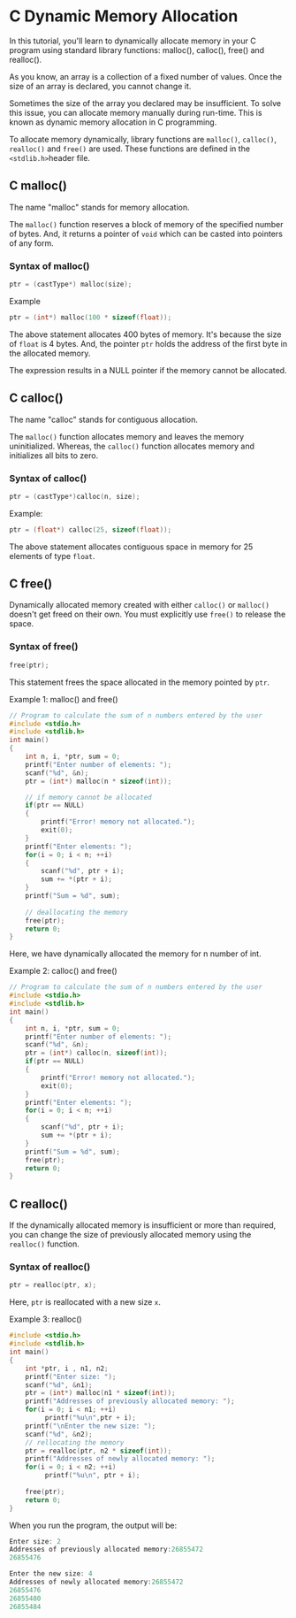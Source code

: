 # C Dynamic Memory Allocation

In this tutorial, you'll learn to dynamically allocate memory in your C program using standard library functions: malloc(), calloc(), free() and realloc().

As you know, an array is a collection of a fixed number of values. Once the size of an array is declared, you cannot change it.

Sometimes the size of the array you declared may be insufficient. To solve this issue, you can allocate memory manually during run-time. This is known as dynamic memory allocation in C programming.

To allocate memory dynamically, library functions are `malloc()`, `calloc()`, `realloc()` and `free()` are used. These functions are defined in the `<stdlib.h>`header file.

## C malloc()

The name "malloc" stands for memory allocation.

The `malloc()` function reserves a block of memory of the specified number of bytes. And, it returns a pointer of `void` which can be casted into pointers of any form.

### Syntax of malloc()

```c
ptr = (castType*) malloc(size);
```

Example

```c
ptr = (int*) malloc(100 * sizeof(float));
```

The above statement allocates 400 bytes of memory. It's because the size of `float` is 4 bytes. And, the pointer `ptr` holds the address of the first byte in the allocated memory.

The expression results in a NULL pointer if the memory cannot be allocated.

## C calloc()

The name "calloc" stands for contiguous allocation.

The `malloc()` function allocates memory and leaves the memory uninitialized. Whereas, the `calloc()` function allocates memory and initializes all bits to zero.

### Syntax of calloc()

```c
ptr = (castType*)calloc(n, size);
```

Example:

```c
ptr = (float*) calloc(25, sizeof(float));
```

The above statement allocates contiguous space in memory for 25 elements of type `float`.

## C free()

Dynamically allocated memory created with either `calloc()` or `malloc()` doesn't get freed on their own. You must explicitly use `free()` to release the space.

### Syntax of free()

```c
free(ptr);
```

This statement frees the space allocated in the memory pointed by `ptr`.

Example 1: malloc() and free()

```c
// Program to calculate the sum of n numbers entered by the user
#include <stdio.h>
#include <stdlib.h>
int main()
{
    int n, i, *ptr, sum = 0;
    printf("Enter number of elements: ");
    scanf("%d", &n);
    ptr = (int*) malloc(n * sizeof(int));

    // if memory cannot be allocated
    if(ptr == NULL)
    {
        printf("Error! memory not allocated.");
        exit(0);
    }
    printf("Enter elements: ");
    for(i = 0; i < n; ++i)
    {
        scanf("%d", ptr + i);
        sum += *(ptr + i);
    }
    printf("Sum = %d", sum);
  
    // deallocating the memory
    free(ptr);
    return 0;
}
```

Here, we have dynamically allocated the memory for n number of int.

Example 2: calloc() and free()

```c
// Program to calculate the sum of n numbers entered by the user
#include <stdio.h>
#include <stdlib.h>
int main()
{
    int n, i, *ptr, sum = 0;
    printf("Enter number of elements: ");
    scanf("%d", &n);
    ptr = (int*) calloc(n, sizeof(int));
    if(ptr == NULL)
    {
        printf("Error! memory not allocated.");
        exit(0);
    }
    printf("Enter elements: ");
    for(i = 0; i < n; ++i)
    {
        scanf("%d", ptr + i);
        sum += *(ptr + i);
    }
    printf("Sum = %d", sum);
    free(ptr);
    return 0;
}
```

## C realloc()

If the dynamically allocated memory is insufficient or more than required, you can change the size of previously allocated memory using the `realloc()` function.

### Syntax of realloc()

```c
ptr = realloc(ptr, x);
```

Here, `ptr` is reallocated with a new size `x`.

Example 3: realloc()

```c
#include <stdio.h>
#include <stdlib.h>
int main()
{
    int *ptr, i , n1, n2;
    printf("Enter size: ");
    scanf("%d", &n1);
    ptr = (int*) malloc(n1 * sizeof(int));
    printf("Addresses of previously allocated memory: ");
    for(i = 0; i < n1; ++i)
         printf("%u\n",ptr + i);
    printf("\nEnter the new size: ");
    scanf("%d", &n2);
    // rellocating the memory
    ptr = realloc(ptr, n2 * sizeof(int));
    printf("Addresses of newly allocated memory: ");
    for(i = 0; i < n2; ++i)
         printf("%u\n", ptr + i);
  
    free(ptr);
    return 0;
}
```

When you run the program, the output will be:

```c
Enter size: 2
Addresses of previously allocated memory:26855472
26855476

Enter the new size: 4
Addresses of newly allocated memory:26855472
26855476
26855480
26855484
```
